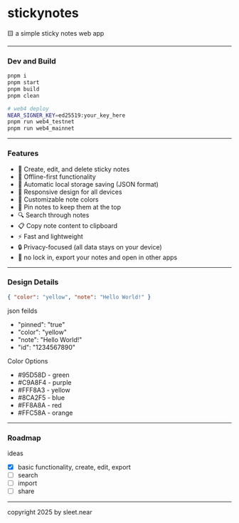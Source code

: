 # stickynotes
🟨 a simple sticky notes web app


---

### Dev and Build

```sh
pnpm i
pnpm start
pnpm build
pnpm clean

# web4 deploy
NEAR_SIGNER_KEY=ed25519:your_key_here
pnpm run web4_testnet
pnpm run web4_mainnet
```

---

### Features
- 📝 Create, edit, and delete sticky notes
- 💾 Offline-first functionality
- 🔄 Automatic local storage saving (JSON format)
- 📱 Responsive design for all devices
- 🎨 Customizable note colors
- 📌 Pin notes to keep them at the top
- 🔍 Search through notes
- 📋 Copy note content to clipboard
- ⚡ Fast and lightweight
- 🔒 Privacy-focused (all data stays on your device)
- 🔐 no lock in, export your notes and open in other apps


---

### Design Details

```json
{ "color": "yellow", "note": "Hello World!" }
```

json feilds
- "pinned": "true"
- "color": "yellow"
- "note": "Hello World!"
- "id": "1234567890"



Color Options
- #95D58D - green
- #C9A8F4 - purple
- #FFF8A3 - yellow
- #8CA2F5 - blue
- #FF8A8A - red
- #FFC58A - orange


---

### Roadmap
ideas
- [x] basic functionality, create, edit, export
- [ ] search
- [ ] import
- [ ] share

---

copyright 2025 by sleet.near